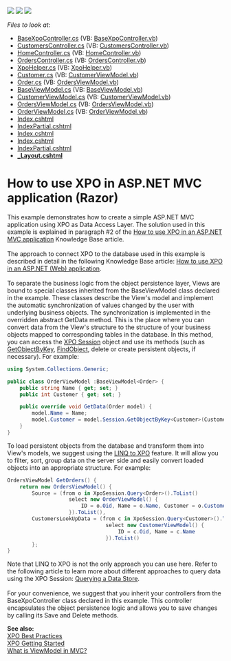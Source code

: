<!-- default badges list -->
![](https://img.shields.io/endpoint?url=https://codecentral.devexpress.com/api/v1/VersionRange/128567198/15.2.7%2B)
[![](https://img.shields.io/badge/Open_in_DevExpress_Support_Center-FF7200?style=flat-square&logo=DevExpress&logoColor=white)](https://supportcenter.devexpress.com/ticket/details/E3434)
[![](https://img.shields.io/badge/📖_How_to_use_DevExpress_Examples-e9f6fc?style=flat-square)](https://docs.devexpress.com/GeneralInformation/403183)
<!-- default badges end -->
<!-- default file list -->
*Files to look at*:

* [BaseXpoController.cs](./CS/Controllers/BaseXpoController.cs) (VB: [BaseXpoController.vb](./VB/Controllers/BaseXpoController.vb))
* [CustomersController.cs](./CS/Controllers/CustomersController.cs) (VB: [CustomersController.vb](./VB/Controllers/CustomersController.vb))
* [HomeController.cs](./CS/Controllers/HomeController.cs) (VB: [HomeController.vb](./VB/Controllers/HomeController.vb))
* [OrdersController.cs](./CS/Controllers/OrdersController.cs) (VB: [OrdersController.vb](./VB/Controllers/OrdersController.vb))
* [XpoHelper.cs](./CS/Helpers/XpoHelper.cs) (VB: [XpoHelper.vb](./VB/Helpers/XpoHelper.vb))
* [Customer.cs](./CS/Models/Customer.cs) (VB: [CustomerViewModel.vb](./VB/ViewModels/CustomerViewModel.vb))
* [Order.cs](./CS/Models/Order.cs) (VB: [OrdersViewModel.vb](./VB/ViewModels/OrdersViewModel.vb))
* [BaseViewModel.cs](./CS/ViewModels/BaseViewModel.cs) (VB: [BaseViewModel.vb](./VB/ViewModels/BaseViewModel.vb))
* [CustomerViewModel.cs](./CS/ViewModels/CustomerViewModel.cs) (VB: [CustomerViewModel.vb](./VB/ViewModels/CustomerViewModel.vb))
* [OrdersViewModel.cs](./CS/ViewModels/OrdersViewModel.cs) (VB: [OrdersViewModel.vb](./VB/ViewModels/OrdersViewModel.vb))
* [OrderViewModel.cs](./CS/ViewModels/OrderViewModel.cs) (VB: [OrderViewModel.vb](./VB/ViewModels/OrderViewModel.vb))
* [Index.cshtml](./CS/Views/Customers/Index.cshtml)
* [IndexPartial.cshtml](./CS/Views/Customers/IndexPartial.cshtml)
* [Index.cshtml](./CS/Views/Home/Index.cshtml)
* [Index.cshtml](./CS/Views/Orders/Index.cshtml)
* [IndexPartial.cshtml](./CS/Views/Orders/IndexPartial.cshtml)
* **[_Layout.cshtml](./CS/Views/Shared/_Layout.cshtml)**
<!-- default file list end -->
# How to use XPO in ASP.NET MVC application (Razor)


<p>This example demonstrates how to create a simple ASP.NET MVC application using XPO as Data Access Layer. The solution used in this example is explained in paragraph #2 of the <a href="https://www.devexpress.com/Support/Center/p/K18525">How to use XPO in an ASP.NET MVC application</a> Knowledge Base article.<br><br>The approach to connect XPO to the database used in this example is described in detail in the following Knowledge Base article: <a href="https://www.devexpress.com/Support/Center/p/K18061">How to use XPO in an ASP.NET (Web) application</a>.<br><br>To separate the business logic from the object persistence layer, Views are bound to special classes inherited from the BaseViewModel<T> class declared in the example. These classes describe the View's model and implement the automatic synchronization of values changed by the user with underlying business objects. The synchronization is implemented in the overridden abstract GetData method. This is the place where you can convert data from the View's structure to the structure of your business objects mapped to corresponding tables in the database. In this method, you can access the <a href="https://documentation.devexpress.com/#CoreLibraries/CustomDocument2022">XPO Session</a> object and use its methods (such as <a href="https://documentation.devexpress.com/#CoreLibraries/DevExpressXpoSession_GetObjectByKey~ClassType~topic">GetObjectByKey</a>, <a href="https://documentation.devexpress.com/#CoreLibraries/DevExpressXpoSession_FindObject~ClassType~topic">FindObject</a>, delete or create persistent objects, if necessary). For example:</p>


```cs
using System.Collections.Generic;

public class OrderViewModel :BaseViewModel<Order> {
    public string Name { get; set; }
    public int Customer { get; set; }

    public override void GetData(Order model) {
        model.Name = Name;
        model.Customer = model.Session.GetObjectByKey<Customer>(Customer);
    }
}
```


<p>To load persistent objects from the database and transform them into View's models, we suggest using the <a href="https://documentation.devexpress.com/#CoreLibraries/CustomDocument4060">LINQ to XPO</a> feature. It will allow you to filter, sort, group data on the server side and easily convert loaded objects into an appropriate structure. For example:</p>


```cs
OrdersViewModel GetOrders() {
	return new OrdersViewModel() {
		Source = (from o in XpoSession.Query<Order>().ToList()
					select new OrderViewModel() {
						ID = o.Oid, Name = o.Name, Customer = o.Customer.Oid
					}).ToList(),
		CustomersLookUpData = (from c in XpoSession.Query<Customer>().ToList()
								select new CustomerViewModel() {
									ID = c.Oid, Name = c.Name
								}).ToList()
		};
}
```


<p>Note that LINQ to XPO is not the only approach you can use here. Refer to the following article to learn more about different approaches to query data using the XPO Session: <a href="https://documentation.devexpress.com/#CoreLibraries/CustomDocument2034">Querying a Data Store</a>.<br><br>For your convenience, we suggest that you inherit your controllers from the BaseXpoController<T> class declared in this example. This controller encapsulates the object persistence logic and allows you to save changes by calling its Save and Delete methods.</p>
<p><strong>See also: <br></strong><a href="https://www.devexpress.com/Support/Center/p/A2944">XPO Best Practices</a><br><a href="https://documentation.devexpress.com/#CoreLibraries/CustomDocument2263">XPO Getting Started</a><br><a href="http://stackoverflow.com/questions/11064316/what-is-viewmodel-in-mvc">What is ViewModel in MVC?</a></p>

<br/>


